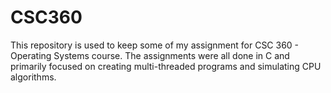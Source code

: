 # CSC360
This repository is used to keep some of my assignment for CSC 360 - Operating Systems course.
The assignments were all done in C and primarily focused on creating multi-threaded programs and simulating CPU algorithms.
